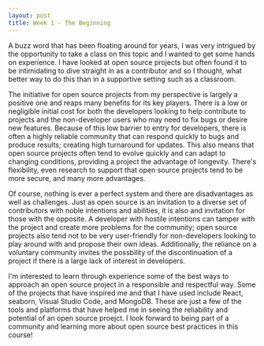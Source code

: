 ```yaml
---
layout: post
title: Week 1 - The Beginning
---
```


A buzz word that has been floating around for years, I was very intrigued by the opportunity to take a class on this topic and I wanted to get some hands on experience. I have looked at open source projects but often found it to be intimidating to dive straight in as a contributor and so I thought, what better way to do this than in a supportive setting such as a classroom. 

The initiative for open source projects from my perspective is largely a positive one and reaps many benefits for its key players. There is a low or negligible initial cost for both the developers looking to help contribute to projects and the non-developer users who may need to fix bugs or desire new features. Because of this low barrier to entry for developers, there is often a highly reliable community that can respond quickly to bugs and produce results; creating high turnaround for updates. This also means that open source projects often tend to evolve quickly and can adapt to changing conditions, providing a project the advantage of longevity. There's flexibility, even research to support that open source projects tend to be more secure, and many more advantages.

Of course, nothing is ever a perfect system and there are disadvantages as well as challenges. Just as open source is an invitation to a diverse set of contributors with noble intentions and abilities, it is also and invitation for those with the opposite. A developer with hostile intentions can tamper with the project and create more problems for the community; open source projects also tend not to be very user-friendly for non-developers looking to play around with and propose their own ideas. Additionally, the reliance on a voluntary community invites the possbility of the discontinuation of a project if there is a large lack of interest in developers.

I'm interested to learn through experience some of the best ways to approach an open source project in a responsible and respectful way. Some of the projects that have inspired me and that I have used include React, seaborn, Visual Studio Code, and  MongoDB. These are just a few of the tools and platforms that have helped me in seeing the reliability and potential of an open source proejct. I look forward to being part of a community and learning more about open source best practices in this course!


